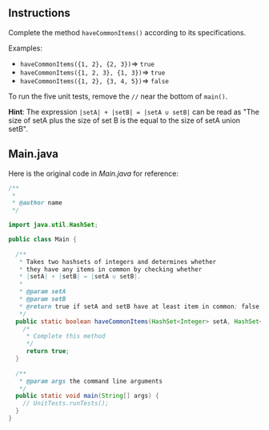 ## Instructions

Complete the method `haveCommonItems()` according to its specifications. 

Examples:

* `haveCommonItems({1, 2}, {2, 3})`⇒ `true`
* `haveCommonItems({1, 2, 3}, {1, 3})`⇒ `true`
* `haveCommonItems({1, 2}, {3, 4, 5})`⇒ `false`

To run the five unit tests, remove the `//` near the bottom of `main()`.

**Hint**: The expression `|setA| + |setB| = |setA ∪ setB|` can be read as "The size of setA plus the size of set B is the equal to the size of setA union setB". 

## Main.java

Here is the original code in *Main.java* for reference:

```java
/**
 *
 * @author name
 */

import java.util.HashSet;

public class Main {
    
  /**
   * Takes two hashsets of integers and determines whether 
   * they have any items in common by checking whether 
   * |setA| + |setB| = |setA ∪ setB|.
   * 
   * @param setA
   * @param setB
   * @return true if setA and setB have at least item in common; false otherwise
   */
  public static boolean haveCommonItems(HashSet<Integer> setA, HashSet<Integer> setB) {
    /*
     * Complete this method
     */
     return true;
  }
      
  /**
   * @param args the command line arguments
   */
  public static void main(String[] args) {
    // UnitTests.runTests();
  }    
}
```
